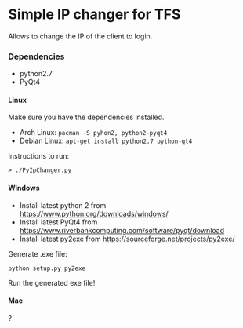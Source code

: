 # Simple IP changer for TFS

Allows to change the IP of the client to login.

### Dependencies

- python2.7
- PyQt4


#### Linux 

Make sure you have the dependencies installed.

- Arch Linux: `pacman -S pyhon2, python2-pyqt4`
- Debian Linux: `apt-get install python2.7 python-qt4`

Instructions to run:

```
> ./PyIpChanger.py
```

#### Windows

- Install latest python 2 from https://www.python.org/downloads/windows/
- Install latest PyQt4 from https://www.riverbankcomputing.com/software/pyqt/download
- Install latest py2exe from https://sourceforge.net/projects/py2exe/

Generate .exe file:

```
python setup.py py2exe
```

Run the generated exe file!

#### Mac

?
